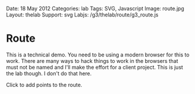 Date: 18 May 2012
Categories: lab
Tags: SVG, Javascript
Image: route.jpg
Layout: thelab
Support: svg
Labjs: /g3/thelab/route/g3_route.js

# Route

<div class="lab">
  <p class="warning">This is a technical demo. You need to be using a modern browser for this to work. There are many ways to hack things to work in the browsers that must not be named and I'll make the effort for a client project. This is just the lab though. I don't do that here.</p>
</div>

<p class="hint">Click to add points to the route.</p>